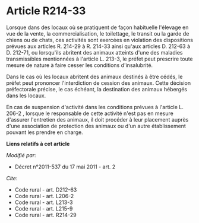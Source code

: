 # Article R214-33

Lorsque dans des locaux où se pratiquent de façon habituelle l'élevage en vue de la vente, la commercialisation, le
toilettage, le transit ou la garde de chiens ou de chats, ces activités sont exercées en violation des dispositions prévues
aux articles R. 214-29 à R. 214-33 ainsi qu'aux articles D. 212-63 à D. 212-71, ou lorsqu'ils abritent des animaux atteints
d'une des maladies transmissibles mentionnées à l'article L. 213-3, le préfet peut prescrire toute mesure de nature à faire
cesser les conditions d'insalubrité. 

Dans le cas où les locaux abritent des animaux destinés à être cédés, le préfet peut prononcer l'interdiction de cession des
animaux. Cette décision préfectorale précise, le cas échéant, la destination des animaux hébergés dans les locaux. 

En cas de suspension d'activité dans les conditions prévues à l'article L. 206-2
, lorsque le responsable de cette activité n'est pas en mesure d'assurer l'entretien des animaux, il doit procéder à leur
placement auprès d'une association de protection des animaux ou d'un autre établissement pouvant les prendre en charge.

**Liens relatifs à cet article**

_Modifié par_:

  - Décret n°2011-537 du 17 mai 2011 - art. 2

_Cite_:

  - Code rural - art. D212-63
  - Code rural - art. L206-2
  - Code rural - art. L213-3
  - Code rural - art. L215-9
  - Code rural - art. R214-29
